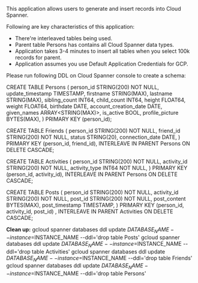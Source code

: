 This application allows users to generate and insert records into Cloud Spanner.

Following are key characteristics of this application:
<ul>
<li>There're interleaved tables being used. </li>
<li>Parent table Persons has contains all Cloud Spanner data types.</li>
<li>Application takes 3-4 minutes to insert all tables when you select 100k records for parent.</li>
<li>Application assumes you use Default Application Credentials for GCP.</li>
</ul>

Please run following DDL on Cloud Spanner console to create a schema:

CREATE TABLE Persons (
	person_id STRING(200) NOT NULL,
	update_timestamp TIMESTAMP,
	firstname STRING(MAX),
	lastname STRING(MAX),
	sibling_count INT64,
	child_count INT64,
	height FLOAT64,
	weight FLOAT64,
	birthdate DATE,
	account_creation_date DATE,
	given_names ARRAY<STRING(MAX)>,
	is_active BOOL,
	profile_picture BYTES(MAX),
) PRIMARY KEY (person_id);


CREATE TABLE Friends (
person_id STRING(200) NOT NULL,
friend_id  STRING(200) NOT NULL,
status STRING(20),
connection_date  DATE,
) PRIMARY KEY (person_id, friend_id),
INTERLEAVE IN PARENT Persons ON DELETE CASCADE;


CREATE TABLE Activities (
person_id STRING(200)  NOT NULL,
activity_id  STRING(200)  NOT NULL,
activity_type  INT64 NOT NULL,
) PRIMARY KEY (person_id, activity_id),
INTERLEAVE IN PARENT Persons ON DELETE CASCADE;

CREATE TABLE Posts (
person_id STRING(200) NOT NULL,
activity_id  STRING(200) NOT NULL,
post_id  STRING(200) NOT NULL,
post_content  BYTES(MAX),
post_timestamp TIMESTAMP,
) PRIMARY KEY (person_id, activity_id, post_id) ,
INTERLEAVE IN PARENT Activities ON DELETE CASCADE;
 
 

**Clean up:**
gcloud spanner databases ddl update $DATABASE_NAME --instance=$INSTANCE_NAME --ddl='drop table Posts'
gcloud spanner databases ddl update $DATABASE_NAME --instance=$INSTANCE_NAME --ddl='drop table Activities'
gcloud spanner databases ddl update $DATABASE_NAME --instance=$INSTANCE_NAME --ddl='drop table Friends'
gcloud spanner databases ddl update $DATABASE_NAME --instance=$INSTANCE_NAME --ddl='drop table Persons'


